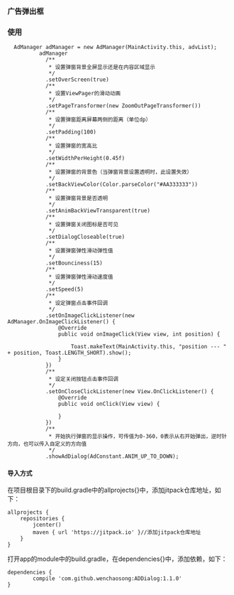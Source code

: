 ### 广告弹出框

### 使用

	  AdManager adManager = new AdManager(MainActivity.this, advList);
              adManager
                /**
                 * 设置弹窗背景全屏显示还是在内容区域显示
                 */
                .setOverScreen(true)
                /**
                 * 设置ViewPager的滑动动画
                 */
                .setPageTransformer(new ZoomOutPageTransformer())
                /**
                 * 设置弹窗距离屏幕两侧的距离（单位dp）
                 */
                .setPadding(100)
                /**
                 * 设置弹窗的宽高比
                 */
                .setWidthPerHeight(0.45f)
                /**
                 * 设置弹窗的背景色（当弹窗背景设置透明时，此设置失效）
                 */
                .setBackViewColor(Color.parseColor("#AA333333"))
                /**
                 * 设置弹窗背景是否透明
                 */
                .setAnimBackViewTransparent(true)
                /**
                 * 设置弹窗关闭图标是否可见
                 */
                .setDialogCloseable(true)
                /**
                 * 设置弹窗弹性滑动弹性值
                 */
                .setBounciness(15)
                /**
                 * 设置弹窗弹性滑动速度值
                 */
                .setSpeed(5)
                /**
                 * 设定弹窗点击事件回调
                 */
                .setOnImageClickListener(new AdManager.OnImageClickListener() {
                    @Override
                    public void onImageClick(View view, int position) {

                        Toast.makeText(MainActivity.this, "position --- " + position, Toast.LENGTH_SHORT).show();
                    }
                })
                /**
                 * 设定关闭按钮点击事件回调
                 */
                .setOnCloseClickListener(new View.OnClickListener() {
                    @Override
                    public void onClick(View view) {

                    }
                })
                /**
                 * 开始执行弹窗的显示操作，可传值为0-360，0表示从右开始弹出，逆时针方向，也可以传入自定义的方向值
                 */
                .showAdDialog(AdConstant.ANIM_UP_TO_DOWN);

#### **导入方式**

在项目根目录下的build.gradle中的allprojects{}中，添加jitpack仓库地址，如下：

    allprojects {
	    repositories {
	        jcenter()
	        maven { url 'https://jitpack.io' }//添加jitpack仓库地址
	    }
	}
 
打开app的module中的build.gradle，在dependencies{}中，添加依赖，如下：

    dependencies {
	        compile 'com.github.wenchaosong:ADDialog:1.1.0'
	}

